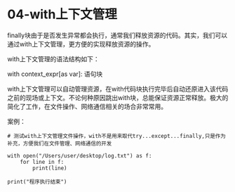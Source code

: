 # 04-with上下文管理


finally块由于是否发生异常都会执行，通常我们释放资源的代码。其实，我们可以通过with上下文管理，更方便的实现释放资源的操作。

with上下文管理的语法结构如下：

with context_expr[as var]:
    语句块


with上下文管理可以自动管理资源，在with代码块执行完毕后自动还原进入该代码之前的现场或上下文。不论何种原因跳出with块，总能保证资源正常释放。极大的简化了工作，在文件操作、网络通信相关的场合非常常用。


案例：
```
# 测试with上下文管理文件操作，with不是用来取代try...except...finally,只是作为补充，方便我们在文件管理、网络通信的开发

with open("/Users/user/desktop/log.txt") as f:
    for line in f:
        print(line)

print("程序执行结束")
```


